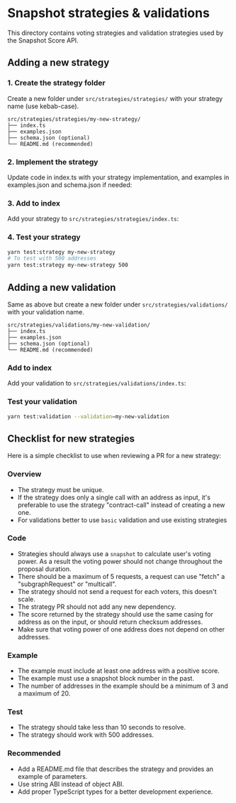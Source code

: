 # Snapshot strategies & validations

This directory contains voting strategies and validation strategies used by the Snapshot Score API.

## Adding a new strategy

### 1. Create the strategy folder

Create a new folder under `src/strategies/strategies/` with your strategy name (use kebab-case).

```text
src/strategies/strategies/my-new-strategy/
├── index.ts
├── examples.json
├── schema.json (optional)
└── README.md (recommended)
```

### 2. Implement the strategy

Update code in index.ts with your strategy implementation, and examples in examples.json and schema.json if needed:

### 3. Add to index

Add your strategy to `src/strategies/strategies/index.ts`:

### 4. Test your strategy

```bash
yarn test:strategy my-new-strategy
# To test with 500 addresses
yarn test:strategy my-new-strategy 500
```

## Adding a new validation

Same as above but create a new folder under `src/strategies/validations/` with your validation name.

```text
src/strategies/validations/my-new-validation/
├── index.ts
├── examples.json
├── schema.json (optional)
└── README.md (recommended)
```

### Add to index

Add your validation to `src/strategies/validations/index.ts`:

### Test your validation

```bash
yarn test:validation --validation=my-new-validation
```

## Checklist for new strategies

Here is a simple checklist to use when reviewing a PR for a new strategy:

### Overview

- The strategy must be unique.
- If the strategy does only a single call with an address as input, it's preferable to use the strategy "contract-call" instead of creating a new one.
- For validations better to use `basic` validation and use existing strategies

### Code

- Strategies should always use a `snapshot` to calculate user's voting power. As a result the voting power should not change throughout the proposal duration.
- There should be a maximum of 5 requests, a request can use "fetch" a "subgraphRequest" or "multicall".
- The strategy should not send a request for each voters, this doesn't scale.
- The strategy PR should not add any new dependency.
- The score returned by the strategy should use the same casing for address as on the input, or should return checksum addresses.
- Make sure that voting power of one address does not depend on other addresses.

### Example

- The example must include at least one address with a positive score.
- The example must use a snapshot block number in the past.
- The number of addresses in the example should be a minimum of 3 and a maximum of 20.

### Test

- The strategy should take less than 10 seconds to resolve.
- The strategy should work with 500 addresses.

### Recommended

- Add a README.md file that describes the strategy and provides an example of parameters.
- Use string ABI instead of object ABI.
- Add proper TypeScript types for a better development experience.
